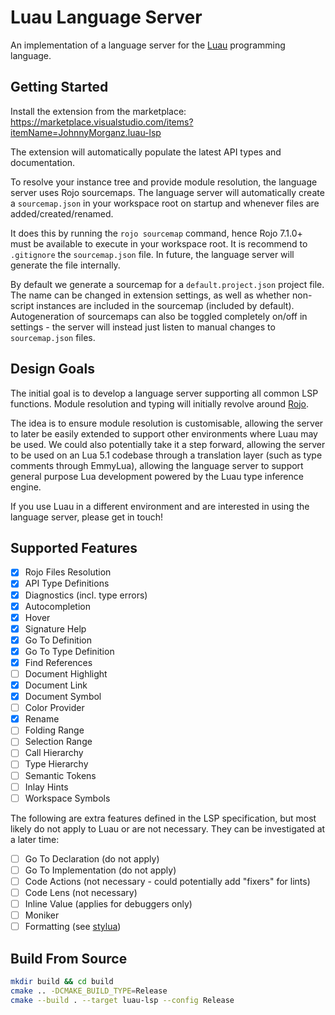 # Luau Language Server

An implementation of a language server for the [Luau](https://github.com/Roblox/luau) programming language.

## Getting Started

Install the extension from the marketplace: https://marketplace.visualstudio.com/items?itemName=JohnnyMorganz.luau-lsp

The extension will automatically populate the latest API types and documentation.

To resolve your instance tree and provide module resolution, the language server uses Rojo sourcemaps.
The language server will automatically create a `sourcemap.json` in your workspace root on startup and whenever files are added/created/renamed.

It does this by running the `rojo sourcemap` command, hence Rojo 7.1.0+ must be available to execute in your workspace root.
It is recommend to `.gitignore` the `sourcemap.json` file. In future, the language server will generate the file internally.

By default we generate a sourcemap for a `default.project.json` project file. The name can be changed in extension settings, as well as whether non-script instances are included in the sourcemap (included by default). Autogeneration of sourcemaps can also be toggled completely on/off in settings - the server will instead just listen to manual changes to `sourcemap.json` files.

## Design Goals

The initial goal is to develop a language server supporting all common LSP functions.
Module resolution and typing will initially revolve around [Rojo](https://github.com/JohnnyMorganz/luau-analyze-rojo).

The idea is to ensure module resolution is customisable, allowing the server to later be easily extended to support other environments where Luau may be used.
We could also potentially take it a step forward, allowing the server to be used on an Lua 5.1 codebase through a translation layer (such as type comments through EmmyLua), allowing the language server to support general purpose Lua development powered by the Luau type inference engine.

If you use Luau in a different environment and are interested in using the language server, please get in touch!

## Supported Features

- [x] Rojo Files Resolution
- [x] API Type Definitions
- [x] Diagnostics (incl. type errors)
- [x] Autocompletion
- [x] Hover
- [x] Signature Help
- [x] Go To Definition
- [x] Go To Type Definition
- [x] Find References
- [ ] Document Highlight
- [x] Document Link
- [x] Document Symbol
- [ ] Color Provider
- [x] Rename
- [ ] Folding Range
- [ ] Selection Range
- [ ] Call Hierarchy
- [ ] Type Hierarchy
- [ ] Semantic Tokens
- [ ] Inlay Hints
- [ ] Workspace Symbols

The following are extra features defined in the LSP specification, but most likely do not apply to Luau or are not necessary.
They can be investigated at a later time:

- [ ] Go To Declaration (do not apply)
- [ ] Go To Implementation (do not apply)
- [ ] Code Actions (not necessary - could potentially add "fixers" for lints)
- [ ] Code Lens (not necessary)
- [ ] Inline Value (applies for debuggers only)
- [ ] Moniker
- [ ] Formatting (see [stylua](https://github.com/JohnnyMorganz/StyLua))

## Build From Source

```sh
mkdir build && cd build
cmake .. -DCMAKE_BUILD_TYPE=Release
cmake --build . --target luau-lsp --config Release
```

